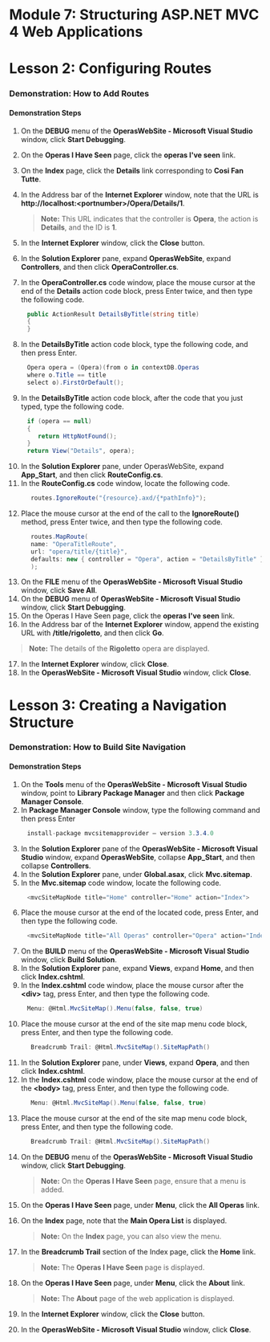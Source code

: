 # Module 7: Structuring ASP.NET MVC 4 Web Applications

# Lesson 2: Configuring Routes

### Demonstration: How to Add Routes

#### Demonstration Steps

1. On the **DEBUG** menu of the **OperasWebSite - Microsoft Visual Studio** window, click **Start Debugging**.
2. On the **Operas I Have Seen** page, click the **operas I&#39;ve seen** link.
3. On the **Index** page, click the **Details** link corresponding to **Cosi Fan Tutte**.
4. In the Address bar of the **Internet Explorer** window, note that the URL is **http://localhost:&lt;portnumber&gt;/Opera/Details/1**.

   >**Note:** This URL indicates that the controller is **Opera**, the action is **Details**, and the ID is **1**.

5. In the **Internet Explorer** window, click the **Close** button.
6. In the **Solution Explorer** pane, expand **OperasWebSite**, expand **Controllers**, and then click **OperaController.cs**.
7. In the **OperaController.cs** code window, place the mouse cursor at the end of the **Details** action code block, press Enter twice, and then type the following code.

  ```cs
       public ActionResult DetailsByTitle(string title)
       {
       }
```
8. In the **DetailsByTitle** action code block, type the following code, and then press Enter.

  ```cs
       Opera opera = (Opera)(from o in contextDB.Operas
       where o.Title == title
       select o).FirstOrDefault();
```
9. In the **DetailsByTitle** action code block, after the code that you just typed, type the following code.

  ```cs
       if (opera == null)
       {
          return HttpNotFound();
       }
       return View("Details", opera);
```
10. In the **Solution Explorer** pane, under OperasWebSite, expand **App_Start**, and then click **RouteConfig.cs**.
11. In the **RouteConfig.cs** code window, locate the following code.

  ```cs
        routes.IgnoreRoute("{resource}.axd/{*pathInfo}");
```
12. Place the mouse cursor at the end of the call to the **IgnoreRoute()** method, press Enter twice, and then type the following code.

  ```cs
        routes.MapRoute(
        name: "OperaTitleRoute",
        url: "opera/title/{title}",
        defaults: new { controller = "Opera", action = "DetailsByTitle" }
        );
```
13. On the **FILE** menu of the **OperasWebSite - Microsoft Visual Studio** window, click **Save All**.
14. On the **DEBUG** menu of **OperasWebSite - Microsoft Visual Studio** window, click **Start Debugging**.
15. On the Operas I Have Seen page, click the **operas I&#39;ve seen** link.
16. In the Address bar of the **Internet Explorer** window, append the existing URL with **/title/rigoletto**, and then click **Go**.

   >**Note:** The details of the **Rigoletto** opera are displayed.

17. In the **Internet Explorer** window, click **Close**.
18. In the **OperasWebSite - Microsoft Visual Studio** window, click **Close**.

# Lesson 3: Creating a Navigation Structure

### Demonstration: How to Build Site Navigation

#### Demonstration Steps

1. On the **Tools** menu of the **OperasWebSite - Microsoft Visual Studio** window, point to **Library Package Manager** and then click **Package Manager Console**.
2. In **Package Manager Console** window, type the following command and then press Enter

  ```cs
       install-package mvcsitemapprovider – version 3.3.4.0
```
3. In the **Solution Explorer** pane of the **OperasWebSite - Microsoft Visual Studio** window, expand **OperasWebSite**, collapse **App_Start**, and then collapse **Controllers**.
4. In the **Solution Explorer** pane, under **Global.asax**, click **Mvc.sitemap**.
5. In the **Mvc.sitemap** code window, locate the following code.

  ```cs
       <mvcSiteMapNode title="Home" controller="Home" action="Index">
```
6. Place the mouse cursor at the end of the located code, press Enter, and then type the following code.

  ```cs
       <mvcSiteMapNode title="All Operas" controller="Opera" action="Index" key="AllOperas" />
```
7. On the **BUILD** menu of the **OperasWebSite - Microsoft Visual Studio** window, click **Build Solution**.
8. In the **Solution Explorer** pane, expand **Views**, expand **Home**, and then click **Index.cshtml**.
9. In the **Index.cshtml** code window, place the mouse cursor after the **&lt;div&gt;** tag, press Enter, and then type the following code.

  ```cs
       Menu: @Html.MvcSiteMap().Menu(false, false, true)
```
10. Place the mouse cursor at the end of the site map menu code block, press Enter, and then type the following code.

  ```cs
        Breadcrumb Trail: @Html.MvcSiteMap().SiteMapPath()
```
11. In the **Solution Explorer** pane, under **Views**, expand **Opera**, and then click **Index.cshtml**.
12. In the **Index.cshtml** code window, place the mouse cursor at the end of the **&lt;body&gt;** tag, press Enter, and then type the following code.

  ```cs
        Menu: @Html.MvcSiteMap().Menu(false, false, true)
```
13. Place the mouse cursor at the end of the site map menu code block, press Enter, and then type the following code.

  ```cs
        Breadcrumb Trail: @Html.MvcSiteMap().SiteMapPath()
```
14. On the **DEBUG** menu of the **OperasWebSite - Microsoft Visual Studio** window, click **Start Debugging**.

    >**Note:** On the **Operas I Have Seen** page, ensure that a menu is added.

15. On the **Operas I Have Seen** page, under **Menu**, click the **All Operas** link.
16. On the **Index** page, note that the **Main Opera List** is displayed.

    >**Note:** On the **Index** page, you can also view the menu.

17. In the **Breadcrumb Trail** section of the Index page, click the **Home** link.

    >**Note:** The **Operas I Have Seen** page is displayed.

18. On the **Operas I Have Seen** page, under **Menu**, click the **About** link.

    >**Note:** The **About** page of the web application is displayed.

19. In the **Internet Explorer** window, click the **Close** button.
20. In the **OperasWebSite - Microsoft Visual Studio** window, click **Close**.
